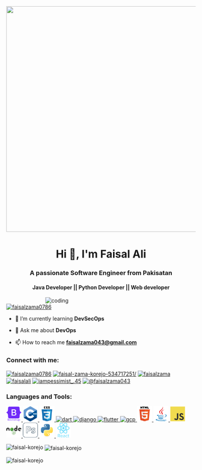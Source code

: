 <img height="600" width="1100" src="https://d1jnx9ba8s6j9r.cloudfront.net/blog/wp-content/uploads/2019/10/website.png">
<h1 align="center">Hi 👋, I'm Faisal Ali</h1>
<h3 align="center">A passionate Software Engineer from Pakisatan </h3>
<h4 align="center">Java Developer || Python Developer || Web developer </h4>
<img align="right" alt="coding" width=400 src="https://cdn.dribbble.com/users/1162077/screenshots/3848914/programmer.gif"> </p>

<p align="left"> <a href="https://twitter.com/faisalzama0786" target="blank"><img src="https://img.shields.io/twitter/follow/faisalzama0786?logo=twitter&style=for-the-badge" alt="faisalzama0786" /></a> </p>

- 🌱 I’m currently learning **DevSecOps**

- 💬 Ask me about **DevOps**

- 📫 How to reach me **faisalzama043@gmail.com**

<h3 align="left">Connect with me:</h3>
<p align="left">
<a href="https://twitter.com/faisalzama0786" target="blank"><img align="center" src="https://raw.githubusercontent.com/rahuldkjain/github-profile-readme-generator/master/src/images/icons/Social/twitter.svg" alt="faisalzama0786" height="30" width="40" /></a>
<a href="https://linkedin.com/in/faisal-zama-korejo-534717251/" target="blank"><img align="center" src="https://raw.githubusercontent.com/rahuldkjain/github-profile-readme-generator/master/src/images/icons/Social/linked-in-alt.svg" alt="faisal-zama-korejo-534717251/" height="30" width="40" /></a>
<a href="https://kaggle.com/faisalzama" target="blank"><img align="center" src="https://raw.githubusercontent.com/rahuldkjain/github-profile-readme-generator/master/src/images/icons/Social/kaggle.svg" alt="faisalzama" height="30" width="40" /></a>
<a href="https://fb.com/faisalali" target="blank"><img align="center" src="https://raw.githubusercontent.com/rahuldkjain/github-profile-readme-generator/master/src/images/icons/Social/facebook.svg" alt="faisalali" height="30" width="40" /></a>
<a href="https://instagram.com/iampessimist_.45" target="blank"><img align="center" src="https://raw.githubusercontent.com/rahuldkjain/github-profile-readme-generator/master/src/images/icons/Social/instagram.svg" alt="iampessimist_.45" height="30" width="40" /></a>
<a href="https://www.youtube.com/c/@faisalzama043" target="blank"><img align="center" src="https://raw.githubusercontent.com/rahuldkjain/github-profile-readme-generator/master/src/images/icons/Social/youtube.svg" alt="@faisalzama043" height="30" width="40" /></a>
</p>

<h3 align="left">Languages and Tools:</h3>
<p align="left"> <a href="https://getbootstrap.com" target="_blank" rel="noreferrer"> <img src="https://raw.githubusercontent.com/devicons/devicon/master/icons/bootstrap/bootstrap-plain-wordmark.svg" alt="bootstrap" width="40" height="40"/> </a> <a href="https://www.w3schools.com/cpp/" target="_blank" rel="noreferrer"> <img src="https://raw.githubusercontent.com/devicons/devicon/master/icons/cplusplus/cplusplus-original.svg" alt="cplusplus" width="40" height="40"/> </a> <a href="https://www.w3schools.com/css/" target="_blank" rel="noreferrer"> <img src="https://raw.githubusercontent.com/devicons/devicon/master/icons/css3/css3-original-wordmark.svg" alt="css3" width="40" height="40"/> </a> <a href="https://dart.dev" target="_blank" rel="noreferrer"> <img src="https://www.vectorlogo.zone/logos/dartlang/dartlang-icon.svg" alt="dart" width="40" height="40"/> </a> <a href="https://www.djangoproject.com/" target="_blank" rel="noreferrer"> <img src="https://cdn.worldvectorlogo.com/logos/django.svg" alt="django" width="40" height="40"/> </a> <a href="https://flutter.dev" target="_blank" rel="noreferrer"> <img src="https://www.vectorlogo.zone/logos/flutterio/flutterio-icon.svg" alt="flutter" width="40" height="40"/> </a> <a href="https://cloud.google.com" target="_blank" rel="noreferrer"> <img src="https://www.vectorlogo.zone/logos/google_cloud/google_cloud-icon.svg" alt="gcp" width="40" height="40"/> </a> <a href="https://www.w3.org/html/" target="_blank" rel="noreferrer"> <img src="https://raw.githubusercontent.com/devicons/devicon/master/icons/html5/html5-original-wordmark.svg" alt="html5" width="40" height="40"/> </a> <a href="https://www.java.com" target="_blank" rel="noreferrer"> <img src="https://raw.githubusercontent.com/devicons/devicon/master/icons/java/java-original.svg" alt="java" width="40" height="40"/> </a> <a href="https://developer.mozilla.org/en-US/docs/Web/JavaScript" target="_blank" rel="noreferrer"> <img src="https://raw.githubusercontent.com/devicons/devicon/master/icons/javascript/javascript-original.svg" alt="javascript" width="40" height="40"/> </a> <a href="https://nodejs.org" target="_blank" rel="noreferrer"> <img src="https://raw.githubusercontent.com/devicons/devicon/master/icons/nodejs/nodejs-original-wordmark.svg" alt="nodejs" width="40" height="40"/> </a> <a href="https://www.photoshop.com/en" target="_blank" rel="noreferrer"> <img src="https://raw.githubusercontent.com/devicons/devicon/master/icons/photoshop/photoshop-line.svg" alt="photoshop" width="40" height="40"/> </a> <a href="https://www.python.org" target="_blank" rel="noreferrer"> <img src="https://raw.githubusercontent.com/devicons/devicon/master/icons/python/python-original.svg" alt="python" width="40" height="40"/> </a> <a href="https://reactjs.org/" target="_blank" rel="noreferrer"> <img src="https://raw.githubusercontent.com/devicons/devicon/master/icons/react/react-original-wordmark.svg" alt="react" width="40" height="40"/> </a> </p>

<p><img align="left" src="https://github-readme-stats.vercel.app/api/top-langs?username=faisal-korejo&show_icons=true&locale=en&layout=compact" alt="faisal-korejo" /></p>

<p>&nbsp;<img align="center" src="https://github-readme-stats.vercel.app/api?username=faisal-korejo&show_icons=true&locale=en" alt="faisal-korejo" /></p>

<p><img align="center" src="https://github-readme-streak-stats.herokuapp.com/?user=faisal-korejo&" alt="faisal-korejo" /></p>

